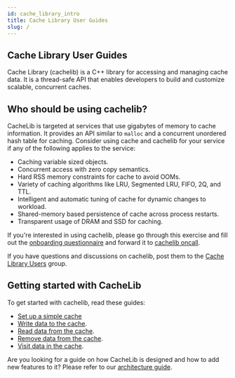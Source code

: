 ```yaml
---
id: cache_library_intro
title: Cache Library User Guides
slug: /
---
```




## Cache Library User Guides





Cache Library (cachelib) is a C++ library for accessing and managing cache data. It is a
thread-safe API that enables developers to build and customize scalable, concurrent caches.

## Who should be using cachelib?

CacheLib is targeted at services that use gigabytes of memory to cache information. It provides an API similar to `malloc` and a concurrent unordered hash table for caching. Consider using cache and cachelib for your service if any of the following applies to the service:

- Caching variable sized objects.
- Concurrent access with zero copy semantics.
- Hard RSS memory constraints for cache to avoid OOMs.
- Variety of caching algorithms like LRU, Segmented LRU, FIFO, 2Q, and TTL.
- Intelligent and automatic tuning of cache for dynamic changes to workload.
- Shared-memory based persistence of cache across process restarts.
- Transparent usage of DRAM and SSD for caching.

If you're interested in using cachelib, please go through this exercise and fill  out the [onboarding questionnaire](Cache_Library_User_Guides/Cache_Library_onboarding_questionnaire/ )
and forward it to [cachelib oncall](https://www.internalfb.com/intern/monitor/oncall_management_scheduling?oncall=cachelib).

If you have questions and discussions on cachelib, post them to the [Cache Library Users](https://fb.workplace.com/groups/363899777130504/) group.

## Getting started with CacheLib

To get started with cachelib, read these guides:
- [Set up a simple cache](Cache_Library_User_Guides/Set_up_a_simple_cache/ )
- [Write data to the cache](Cache_Library_User_Guides/Write_data_to_cache/ ).
- [Read data from the cache](Cache_Library_User_Guides/Read_data_from_cache/ ).
- [Remove data from the cache](Cache_Library_User_Guides/Remove_data_from_cache/ ).
- [Visit data in the cache](Cache_Library_User_Guides/Visit_data_in_cache/ ).

Are you looking for a guide on how CacheLib is designed and how to add new features to it? Please refer to our [architecture guide](Cache_Library_Architecture_Guide/).
